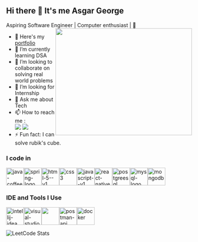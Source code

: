 ## Hi there 👋 It's me Asgar George
Aspiring Software Engineer | Computer enthusiast | 🗿
<img align="right" width="370" height="290" src="https://i.giphy.com/media/v1.Y2lkPTc5MGI3NjExdW81M2FzM2hkdDFleGMwcmFrMHdxeGNhbnkxYXA4bmVnaG5tYzlyNCZlcD12MV9pbnRlcm5hbF9naWZfYnlfaWQmY3Q9Zw/Dh5q0sShxgp13DwrvG/giphy.gif">
- 🔭 Here's my [portfolio]()                                                 
- 🌱 I’m currently learning DSA
- 👯 I’m looking to collaborate on solving real world problems
- 🤔 I’m looking for Internship
- 💬 Ask me about Tech
- 📫 How to reach me :
<br /> [<img src="https://img.shields.io/badge/Twitter-1DA1F2?style=for-the-badge&logo=twitter&logoColor=white" />](https://x.com/AsgarGeorge) [<img src="https://img.shields.io/badge/LinkedIn-0077B5?style=for-the-badge&logo=linkedin&logoColor=white" />](https://www.linkedin.com/in/asgargeorge/)
- ⚡ Fun fact: I can solve rubik's cube.

### I code in
<img width="48" height="48" src="https://img.icons8.com/color/48/java-coffee-cup-logo--v1.png" alt="java-coffee-cup-logo--v1"/><img width="48" height="48" src="https://img.icons8.com/color/48/spring-logo.png" alt="spring-logo"/><img width="48" height="48" src="https://img.icons8.com/color/48/html-5--v1.png" alt="html-5--v1"/><img width="48" height="48" src="https://img.icons8.com/color/48/css3.png" alt="css3"/><img width="48" height="48" src="https://img.icons8.com/color/48/javascript--v1.png" alt="javascript--v1"/><img width="48" height="48" src="https://img.icons8.com/nolan/64/react-native.png" alt="react-native"/><img width="48" height="48" src="https://img.icons8.com/color/48/postgreesql.png" alt="postgreesql"/><img width="48" height="48" src="https://img.icons8.com/fluency/48/mysql-logo.png" alt="mysql-logo"/><img width="48" height="48" src="https://img.icons8.com/color/48/mongodb.png" alt="mongodb"/>
### IDE and Tools I Use
 <img width="48" height="48" src="https://img.icons8.com/color/48/intellij-idea.png" alt="intellij-idea"/><img width="48" height="48" src="https://img.icons8.com/fluency/48/visual-studio-code-2019.png" alt="visual-studio-code-2019"/><img height="48" width="48" src="https://img.icons8.com/color/50/000000/git.png"/><img width="48" height="48" src="https://img.icons8.com/dusk/64/postman-api.png" alt="postman-api"/><img width="48" height="48" src="https://img.icons8.com/color/48/docker.png" alt="docker"/>




![LeetCode Stats](https://leetcard.jacoblin.cool/asgarantony?theme=nord&font=Karla&ext=heatmap)
